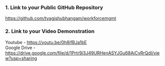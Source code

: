 

### 1. Link to your Public GitHub Repository
https://github.com/tyagishubhangam/workforcemgmt

### 2. Link to your Video Demonstration
Youtube - https://youtu.be/0h8ifBJa1bE \
Google Drive - https://drive.google.com/file/d/1Prtr9j3J49URHenASYJGu68AjCvRrQdl/view?usp=sharing



